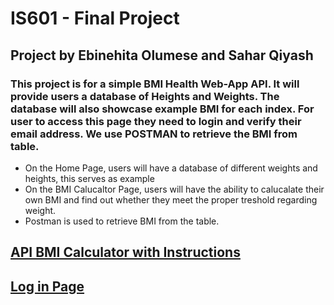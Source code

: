 # IS601 - Final Project
## Project by Ebinehita Olumese and Sahar Qiyash

### This project is for a simple BMI Health Web-App API. It will provide users a database of Heights and Weights. The database will also showcase example BMI for each index. For user to access this page they need to login and verify their email address. We use POSTMAN to retrieve the BMI from table.
  - On the Home Page, users will have a database of different weights and heights, this serves as example 
  - On the BMI Calucaltor Page, users will have the ability to calucalate their own BMI and find out whether they meet the proper treshold regarding weight. 
  - Postman is used to retrieve BMI from the table.
    
## [API BMI Calculator with Instructions](./apibmicaluclator.pdf)

## [Log in Page](./examples.md)




